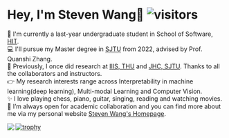 # Hey, I'm Steven Wang👋 ![visitors](https://visitor-badge.glitch.me/badge?page_id=gszfwsb.gszfwsb)
🍻 I'm currently a last-year undergraduate student in School of Software, [HIT](http://en.hit.edu.cn/).   
💻 I'll pursue my Master degree in [SJTU](https://en.sjtu.edu.cn/) from 2022, advised by Prof. Quanshi Zhang.  
📘 Previously, I once did research at [IIIS, THU](https://iiis.tsinghua.edu.cn/en/) and [JHC, SJTU](https://jhc.sjtu.edu.cn/).  Thanks to all the collaborators and instructors.  
👉 My research interests range across Interpretability in machine learning(deep learning), Multi-modal Learning and Computer Vision.  
✨ I love playing chess, piano, guitar, singing, reading and watching movies.  
🚀 I’m always open for academic collaboration and you can find more about me via my personal website [Steven Wang's Homepage](https://gszfwsb.github.io/).

<p align="left">
<img align="left" src="https://github-readme-stats.vercel.app/api?username=gszfwsb&show_icons=true&icon_color=CE1D2D&text_color=718096&bg_color=ffffff&hide_title=true" /></p>

[![trophy](https://github-profile-trophy.vercel.app/?username=gszfwsb)](https://github.com/ryo-ma/github-profile-trophy)



